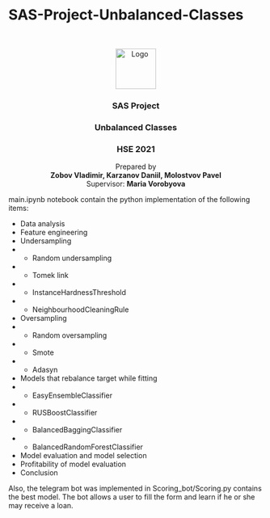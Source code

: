 # SAS-Project-Unbalanced-Classes



<br />
<p align="center">
  <a href="#">
    <img src="https://upload.wikimedia.org/wikipedia/commons/thumb/1/10/SAS_logo_horiz.svg/1280px-SAS_logo_horiz.svg.png" alt="Logo" height="80">
  </a>

  <h3 align="center">SAS Project</h3>
  <h3 align="center">Unbalanced Classes</h3>
  <h3 align="center">HSE 2021</h3>
  

  <p align="center">
    Prepared by <br />
   <b align="center"> Zobov Vladimir, 
    Karzanov Daniil, 
    Molostvov Pavel </b>
  
  <br />
  Supervisor: <b>Maria Vorobyova </b><br />

  </p>
</p>



main.ipynb notebook contain the python implementation of the following items:
* Data analysis
* Feature engineering
* Undersampling 
* * Random undersampling
* * Tomek link
* * InstanceHardnessThreshold
* * NeighbourhoodCleaningRule
* Oversampling
* * Random oversampling 
* * Smote
* * Adasyn
* Models that rebalance target while fitting
* * EasyEnsembleClassifier
* * RUSBoostClassifier
* * BalancedBaggingClassifier
* * BalancedRandomForestClassifier
* Model evaluation and model selection
* Profitability of model evaluation
* Conclusion

Also, the telegram bot was implemented in Scoring_bot/Scoring.py contains the best model. The bot allows a user to fill the form and learn if he or she may receive a loan.

